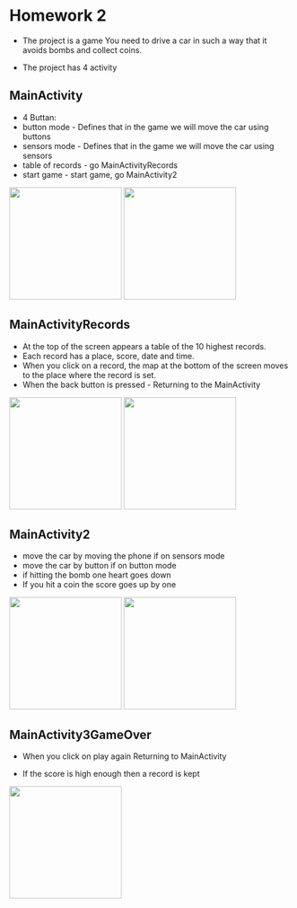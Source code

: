 
#    Homework 2

- The project is a game You need to drive a car in such a way that it avoids bombs and collect coins.


- The project has 4 activity


## MainActivity
- 4 Buttan:
- button mode - Defines that in the game we will move the car using buttons
- sensors mode - Defines that in the game we will move the car using sensors
- table of records - go MainActivityRecords
- start game - start game, go MainActivity2

<img src="https://github.com/yuvaljs/andriodGame2/assets/159685242/1a597b7a-e519-4569-95a8-fae9e1c3cee8" width="200">
<img src="https://github.com/yuvaljs/andriodGame2/assets/159685242/4de85d69-dd37-40c5-b6f9-e2688f96e4bd" width="200">



## MainActivityRecords


- At the top of the screen appears a table of the 10 highest records.
- Each record has a place, score, date and time.
- When you click on a record, the map at the bottom of the screen moves to the place where the record is set.
- When the back button is pressed - Returning to the MainActivity

<img src="https://github.com/yuvaljs/andriodGame2/assets/159685242/2b72f651-8458-4a36-9165-d98d13803e58" width="200">
<img src="https://github.com/yuvaljs/andriodGame2/assets/159685242/a24e1b14-1405-4075-a382-58a07b5c65e6" width="200">



## MainActivity2


- move the car by moving the phone if on sensors mode
- move the car by button  if on button mode
- if hitting the bomb one heart goes down
- If you hit a coin the score goes up by one
  
<img src="https://github.com/yuvaljs/andriodGame2/assets/159685242/10c7f59f-5cb2-4ca9-806f-0beaae3ff8d5" width="200">
<img src="https://github.com/yuvaljs/andriodGame2/assets/159685242/6cf7f8c6-b4b4-4740-8c92-e51d4051e38e" width="200">


## MainActivity3GameOver

- When you click on play again Returning to MainActivity

- If the score is high enough then a record is kept

<img src="https://github.com/yuvaljs/andriodGame2/assets/159685242/beb76ad4-3709-4379-88a8-efbd5b8070a9" width="200">

